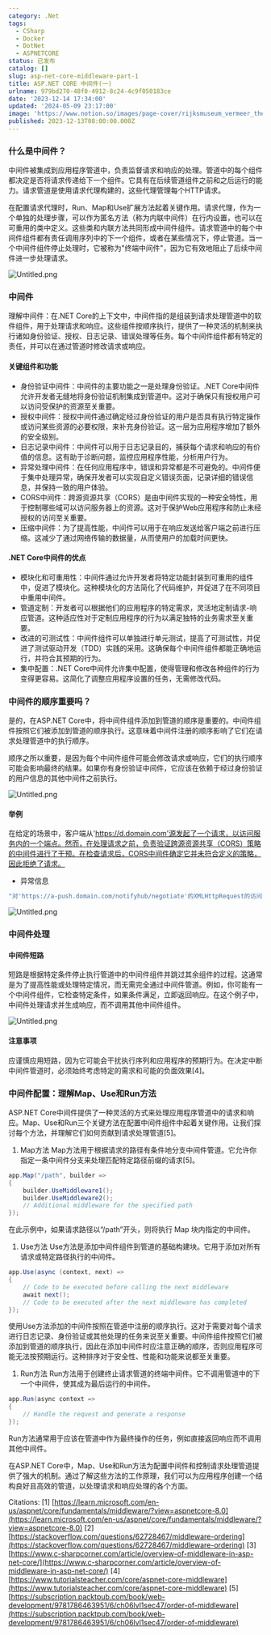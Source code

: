 ```yaml
---
category: .Net
tags:
  - CSharp
  - Docker
  - DotNet
  - ASPNETCORE
status: 已发布
catalog: []
slug: asp-net-core-middleware-part-1
title: ASP.NET CORE 中间件(一)
urlname: 979bd270-48f0-4912-8c24-4c9f050183ce
date: '2023-12-14 17:34:00'
updated: '2024-05-09 23:17:00'
image: 'https://www.notion.so/images/page-cover/rijksmuseum_vermeer_the_milkmaid.jpg'
published: 2023-12-13T08:00:00.000Z
---
```


### 什么是中间件？


中间件被集成到应用程序管道中，负责监督请求和响应的处理。管道中的每个组件都决定是否将请求传递给下一个组件。它具有在后续管道组件之前和之后运行的能力。请求管道是使用请求代理构建的，这些代理管理每个HTTP请求。


在配置请求代理时，Run、Map和Use扩展方法起着关键作用。请求代理，作为一个单独的处理步骤，可以作为匿名方法（称为内联中间件）在行内设置，也可以在可重用的类中定义。这些类和内联方法共同形成中间件组件。请求管道中的每个中间件组件都有责任调用序列中的下一个组件，或者在某些情况下，停止管道。当一个中间件组件停止处理时，它被称为"终端中间件"，因为它有效地阻止了后续中间件进一步处理请求。


![Untitled.png](https://prod-files-secure.s3.us-west-2.amazonaws.com/5d24fe63-e567-4804-86f9-9fdc62e13082/da807807-d02d-4fa1-86b6-db45e4678714/Untitled.png?X-Amz-Algorithm=AWS4-HMAC-SHA256&X-Amz-Content-Sha256=UNSIGNED-PAYLOAD&X-Amz-Credential=ASIAZI2LB4664CSK7P3L%2F20250203%2Fus-west-2%2Fs3%2Faws4_request&X-Amz-Date=20250203T213302Z&X-Amz-Expires=3600&X-Amz-Security-Token=IQoJb3JpZ2luX2VjEAUaCXVzLXdlc3QtMiJGMEQCIDDkgb%2BpMkUjSf5a9r3Nn3TkIzLzXGPWyjMOUji7BDqSAiBQ5ZKUiiIiWqxDS3iIT7AhDcJi493%2FImLk%2BPJ0Uju9mCr%2FAwgeEAAaDDYzNzQyMzE4MzgwNSIMoRv%2FNi1F%2FO%2Bzc3xCKtwDL6O8To%2BjUp0lxHYLTAKHskfd%2F6sNnPD%2F%2BxB0Idw82D%2BCMTN9yuUdY4h%2BSpcNmU1e8RzP4zBE9FupyECJQUa%2FqJoWFWQZslxXwNa0R3tAorIkMq4Fs9lfl4L93UTjRd1uoNElDqzhn74Fj9sllB14Wo09oo0O84j5UTAqd%2Fvss%2FoJTscO4JTT%2F0ameqXHXtAnLLLObMHxjinAA2h%2FzvY0FfWSIpa%2BXu90MeDi7vEQRR0Dal8jrfhbeJbhaehjNoWgjemc3GDIXtEyjJbxEIFZgKJ4F%2FfIP0WEkgJqaZQbYisQ89KIeucerGWabOUxsnXFS9wJnlVSU0Yuq9HZZAN4wG5kLWZUl1HPXjZ8r2mXy2ApVVPaOYiKZatrEZbI%2FOgL03KDTdcw5%2FqJps0crlqL%2FOPNqW%2BPs2tC8ncgo4WGmpnP1KztYw%2FsTesFMkPvCYU6ZtLRXTMlV9ZTdrmBTFyxtadbjqzpGg%2FIGf2III1gqC4MPvff6ataWSFvsE5dYxDhrD1D98v9xWwRSCc%2F%2F36N5OpFkRGG8O9jiWkPgZgzFKlfYcqfV1u6FWW0GnMyjR%2Big6ybrma6AtS6LcnNYuuRHEHTu8K11EZ5Xp8%2BrA%2B4nPFBb5ZMRxAfMxT8ao4w%2FtmEvQY6pgHX0ysyOwTzKBzU0%2F7zMNrdvoEmBmKTIz2DRrKiQomEv4sIgc7Euem%2FnLrEUt28iHeAEWfTj43pemSqNgMqM9Jq%2FRl1ujzWvpOltphdrMoLK1vn2Cw7RO2CDtKgurwVFpfljn5Wn8%2B41TP9plVsFyleV8oYlToND5F9vaxp42G%2FoxFFD1hVJXpItrVNo69fQZX%2FGskspIG0uBUNw1gI0pEtniBJ7e6D&X-Amz-Signature=942bbee061f385d5a5036e3846524dcd9f507d928ffebcc6c186912203e298d2&X-Amz-SignedHeaders=host&x-id=GetObject)


### 中间件


理解中间件：在.NET Core的上下文中，中间件指的是组装到请求处理管道中的软件组件，用于处理请求和响应。这些组件按顺序执行，提供了一种灵活的机制来执行诸如身份验证、授权、日志记录、错误处理等任务。每个中间件组件都有特定的责任，并可以在通过管道时修改请求或响应。


#### 关键组件和功能

- 身份验证中间件：中间件的主要功能之一是处理身份验证。.NET Core中间件允许开发者无缝地将身份验证机制集成到管道中。这对于确保只有授权用户可以访问受保护的资源至关重要。
- 授权中间件：授权中间件通过确定经过身份验证的用户是否具有执行特定操作或访问某些资源的必要权限，来补充身份验证。这一层为应用程序增加了额外的安全级别。
- 日志记录中间件：中间件可以用于日志记录目的，捕获每个请求和响应的有价值的信息。这有助于诊断问题，监控应用程序性能，分析用户行为。
- 异常处理中间件：在任何应用程序中，错误和异常都是不可避免的。中间件便于集中处理异常，确保开发者可以实现自定义错误页面，记录详细的错误信息，并保持一致的用户体验。
- CORS中间件：跨源资源共享（CORS）是由中间件实现的一种安全特性，用于控制哪些域可以访问服务器上的资源。这对于保护Web应用程序和防止未经授权的访问至关重要。
- 压缩中间件：为了提高性能，中间件可以用于在响应发送给客户端之前进行压缩。这减少了通过网络传输的数据量，从而使用户的加载时间更快。

#### .NET Core中间件的优点

- 模块化和可重用性：中间件通过允许开发者将特定功能封装到可重用的组件中，促进了模块化。这种模块化的方法简化了代码维护，并促进了在不同项目中重用中间件。
- 管道定制：开发者可以根据他们的应用程序的特定需求，灵活地定制请求-响应管道。这种适应性对于定制应用程序的行为以满足独特的业务需求至关重要。
- 改进的可测试性：中间件组件可以单独进行单元测试，提高了可测试性，并促进了测试驱动开发（TDD）实践的采用。这确保每个中间件组件都能正确地运行，并符合其预期的行为。
- 集中配置：.NET Core中间件允许集中配置，使得管理和修改各种组件的行为变得更容易。这简化了调整应用程序设置的任务，无需修改代码。

### 中间件的顺序重要吗？


是的，在ASP.NET Core中，将中间件组件添加到管道的顺序是重要的。中间件组件按照它们被添加到管道的顺序执行。这意味着中间件注册的顺序影响了它们在请求处理管道中的执行顺序。


顺序之所以重要，是因为每个中间件组件可能会修改请求或响应，它们的执行顺序可能会影响最终的结果。如果你有身份验证中间件，它应该在依赖于经过身份验证的用户信息的其他中间件之前执行。


![Untitled.png](https://prod-files-secure.s3.us-west-2.amazonaws.com/5d24fe63-e567-4804-86f9-9fdc62e13082/24f795a2-1c5a-4a6b-a0d8-2afb160076f1/Untitled.png?X-Amz-Algorithm=AWS4-HMAC-SHA256&X-Amz-Content-Sha256=UNSIGNED-PAYLOAD&X-Amz-Credential=ASIAZI2LB4664CSK7P3L%2F20250203%2Fus-west-2%2Fs3%2Faws4_request&X-Amz-Date=20250203T213302Z&X-Amz-Expires=3600&X-Amz-Security-Token=IQoJb3JpZ2luX2VjEAUaCXVzLXdlc3QtMiJGMEQCIDDkgb%2BpMkUjSf5a9r3Nn3TkIzLzXGPWyjMOUji7BDqSAiBQ5ZKUiiIiWqxDS3iIT7AhDcJi493%2FImLk%2BPJ0Uju9mCr%2FAwgeEAAaDDYzNzQyMzE4MzgwNSIMoRv%2FNi1F%2FO%2Bzc3xCKtwDL6O8To%2BjUp0lxHYLTAKHskfd%2F6sNnPD%2F%2BxB0Idw82D%2BCMTN9yuUdY4h%2BSpcNmU1e8RzP4zBE9FupyECJQUa%2FqJoWFWQZslxXwNa0R3tAorIkMq4Fs9lfl4L93UTjRd1uoNElDqzhn74Fj9sllB14Wo09oo0O84j5UTAqd%2Fvss%2FoJTscO4JTT%2F0ameqXHXtAnLLLObMHxjinAA2h%2FzvY0FfWSIpa%2BXu90MeDi7vEQRR0Dal8jrfhbeJbhaehjNoWgjemc3GDIXtEyjJbxEIFZgKJ4F%2FfIP0WEkgJqaZQbYisQ89KIeucerGWabOUxsnXFS9wJnlVSU0Yuq9HZZAN4wG5kLWZUl1HPXjZ8r2mXy2ApVVPaOYiKZatrEZbI%2FOgL03KDTdcw5%2FqJps0crlqL%2FOPNqW%2BPs2tC8ncgo4WGmpnP1KztYw%2FsTesFMkPvCYU6ZtLRXTMlV9ZTdrmBTFyxtadbjqzpGg%2FIGf2III1gqC4MPvff6ataWSFvsE5dYxDhrD1D98v9xWwRSCc%2F%2F36N5OpFkRGG8O9jiWkPgZgzFKlfYcqfV1u6FWW0GnMyjR%2Big6ybrma6AtS6LcnNYuuRHEHTu8K11EZ5Xp8%2BrA%2B4nPFBb5ZMRxAfMxT8ao4w%2FtmEvQY6pgHX0ysyOwTzKBzU0%2F7zMNrdvoEmBmKTIz2DRrKiQomEv4sIgc7Euem%2FnLrEUt28iHeAEWfTj43pemSqNgMqM9Jq%2FRl1ujzWvpOltphdrMoLK1vn2Cw7RO2CDtKgurwVFpfljn5Wn8%2B41TP9plVsFyleV8oYlToND5F9vaxp42G%2FoxFFD1hVJXpItrVNo69fQZX%2FGskspIG0uBUNw1gI0pEtniBJ7e6D&X-Amz-Signature=6082d8c5b82ff16153ee3b2851e20c4e628d2875e341782a2088dea7cc778d76&X-Amz-SignedHeaders=host&x-id=GetObject)


#### 举例


在给定的场景中，客户端从'https://d.domain.com'源发起了一个请求，以访问服务内的一个端点。然而，在处理请求之前，负责验证跨源资源共享（CORS）策略的中间件进行了干预。在检查请求后，CORS中间件确定它并未符合定义的策略，因此拒绝了请求。

- 异常信息

```c#
"对'https://a-push.domain.com/notifyhub/negotiate'的XMLHttpRequest的访问，源自'https://d.domain.com'，已被CORS策略阻止：预检请求的响应未通过访问控制检查：请求的资源上没有'Access-Control-Allow-Origin'头。"[1][2][3]
```


![Untitled.png](https://prod-files-secure.s3.us-west-2.amazonaws.com/5d24fe63-e567-4804-86f9-9fdc62e13082/371d9517-dafe-4432-94b7-2d14d1593167/Untitled.png?X-Amz-Algorithm=AWS4-HMAC-SHA256&X-Amz-Content-Sha256=UNSIGNED-PAYLOAD&X-Amz-Credential=ASIAZI2LB4664CSK7P3L%2F20250203%2Fus-west-2%2Fs3%2Faws4_request&X-Amz-Date=20250203T213302Z&X-Amz-Expires=3600&X-Amz-Security-Token=IQoJb3JpZ2luX2VjEAUaCXVzLXdlc3QtMiJGMEQCIDDkgb%2BpMkUjSf5a9r3Nn3TkIzLzXGPWyjMOUji7BDqSAiBQ5ZKUiiIiWqxDS3iIT7AhDcJi493%2FImLk%2BPJ0Uju9mCr%2FAwgeEAAaDDYzNzQyMzE4MzgwNSIMoRv%2FNi1F%2FO%2Bzc3xCKtwDL6O8To%2BjUp0lxHYLTAKHskfd%2F6sNnPD%2F%2BxB0Idw82D%2BCMTN9yuUdY4h%2BSpcNmU1e8RzP4zBE9FupyECJQUa%2FqJoWFWQZslxXwNa0R3tAorIkMq4Fs9lfl4L93UTjRd1uoNElDqzhn74Fj9sllB14Wo09oo0O84j5UTAqd%2Fvss%2FoJTscO4JTT%2F0ameqXHXtAnLLLObMHxjinAA2h%2FzvY0FfWSIpa%2BXu90MeDi7vEQRR0Dal8jrfhbeJbhaehjNoWgjemc3GDIXtEyjJbxEIFZgKJ4F%2FfIP0WEkgJqaZQbYisQ89KIeucerGWabOUxsnXFS9wJnlVSU0Yuq9HZZAN4wG5kLWZUl1HPXjZ8r2mXy2ApVVPaOYiKZatrEZbI%2FOgL03KDTdcw5%2FqJps0crlqL%2FOPNqW%2BPs2tC8ncgo4WGmpnP1KztYw%2FsTesFMkPvCYU6ZtLRXTMlV9ZTdrmBTFyxtadbjqzpGg%2FIGf2III1gqC4MPvff6ataWSFvsE5dYxDhrD1D98v9xWwRSCc%2F%2F36N5OpFkRGG8O9jiWkPgZgzFKlfYcqfV1u6FWW0GnMyjR%2Big6ybrma6AtS6LcnNYuuRHEHTu8K11EZ5Xp8%2BrA%2B4nPFBb5ZMRxAfMxT8ao4w%2FtmEvQY6pgHX0ysyOwTzKBzU0%2F7zMNrdvoEmBmKTIz2DRrKiQomEv4sIgc7Euem%2FnLrEUt28iHeAEWfTj43pemSqNgMqM9Jq%2FRl1ujzWvpOltphdrMoLK1vn2Cw7RO2CDtKgurwVFpfljn5Wn8%2B41TP9plVsFyleV8oYlToND5F9vaxp42G%2FoxFFD1hVJXpItrVNo69fQZX%2FGskspIG0uBUNw1gI0pEtniBJ7e6D&X-Amz-Signature=8b2c52d4002809c3c3cb219909dac1d87b03ee5cd3a78cb1e62c36545a7d32e9&X-Amz-SignedHeaders=host&x-id=GetObject)


### 中间件处理


#### 中间件短路
短路是根据特定条件停止执行管道中的中间件组件并跳过其余组件的过程。这通常是为了提高性能或处理特定情况，而无需完全通过中间件管道。例如，你可能有一个中间件组件，它检查特定条件，如果条件满足，立即返回响应。在这个例子中，中间件处理请求并生成响应，而不调用其他中间件组件。


![Untitled.png](https://prod-files-secure.s3.us-west-2.amazonaws.com/5d24fe63-e567-4804-86f9-9fdc62e13082/e8a1d943-cb51-4723-936e-23c6af2fb0f9/Untitled.png?X-Amz-Algorithm=AWS4-HMAC-SHA256&X-Amz-Content-Sha256=UNSIGNED-PAYLOAD&X-Amz-Credential=ASIAZI2LB4664CSK7P3L%2F20250203%2Fus-west-2%2Fs3%2Faws4_request&X-Amz-Date=20250203T213302Z&X-Amz-Expires=3600&X-Amz-Security-Token=IQoJb3JpZ2luX2VjEAUaCXVzLXdlc3QtMiJGMEQCIDDkgb%2BpMkUjSf5a9r3Nn3TkIzLzXGPWyjMOUji7BDqSAiBQ5ZKUiiIiWqxDS3iIT7AhDcJi493%2FImLk%2BPJ0Uju9mCr%2FAwgeEAAaDDYzNzQyMzE4MzgwNSIMoRv%2FNi1F%2FO%2Bzc3xCKtwDL6O8To%2BjUp0lxHYLTAKHskfd%2F6sNnPD%2F%2BxB0Idw82D%2BCMTN9yuUdY4h%2BSpcNmU1e8RzP4zBE9FupyECJQUa%2FqJoWFWQZslxXwNa0R3tAorIkMq4Fs9lfl4L93UTjRd1uoNElDqzhn74Fj9sllB14Wo09oo0O84j5UTAqd%2Fvss%2FoJTscO4JTT%2F0ameqXHXtAnLLLObMHxjinAA2h%2FzvY0FfWSIpa%2BXu90MeDi7vEQRR0Dal8jrfhbeJbhaehjNoWgjemc3GDIXtEyjJbxEIFZgKJ4F%2FfIP0WEkgJqaZQbYisQ89KIeucerGWabOUxsnXFS9wJnlVSU0Yuq9HZZAN4wG5kLWZUl1HPXjZ8r2mXy2ApVVPaOYiKZatrEZbI%2FOgL03KDTdcw5%2FqJps0crlqL%2FOPNqW%2BPs2tC8ncgo4WGmpnP1KztYw%2FsTesFMkPvCYU6ZtLRXTMlV9ZTdrmBTFyxtadbjqzpGg%2FIGf2III1gqC4MPvff6ataWSFvsE5dYxDhrD1D98v9xWwRSCc%2F%2F36N5OpFkRGG8O9jiWkPgZgzFKlfYcqfV1u6FWW0GnMyjR%2Big6ybrma6AtS6LcnNYuuRHEHTu8K11EZ5Xp8%2BrA%2B4nPFBb5ZMRxAfMxT8ao4w%2FtmEvQY6pgHX0ysyOwTzKBzU0%2F7zMNrdvoEmBmKTIz2DRrKiQomEv4sIgc7Euem%2FnLrEUt28iHeAEWfTj43pemSqNgMqM9Jq%2FRl1ujzWvpOltphdrMoLK1vn2Cw7RO2CDtKgurwVFpfljn5Wn8%2B41TP9plVsFyleV8oYlToND5F9vaxp42G%2FoxFFD1hVJXpItrVNo69fQZX%2FGskspIG0uBUNw1gI0pEtniBJ7e6D&X-Amz-Signature=134b8b696f0f72ffc6bfee654f9cd203f606c0b0895156581ecd80a4b4bca2a8&X-Amz-SignedHeaders=host&x-id=GetObject)


#### 注意事项


应谨慎应用短路，因为它可能会干扰执行序列和应用程序的预期行为。在决定中断中间件管道时，必须始终考虑特定的需求和可能的负面效果[4]。


### 中间件配置：理解Map、Use和Run方法


ASP.NET Core中间件提供了一种灵活的方式来处理应用程序管道中的请求和响应。Map、Use和Run三个关键方法在配置中间件组件中起着关键作用。让我们探讨每个方法，并理解它们如何贡献到请求处理管道[5]。

1. Map方法
Map方法用于根据请求的路径有条件地分支中间件管道。它允许你指定一条中间件分支来处理匹配特定路径前缀的请求[5]。

```c#
app.Map("/path", builder =>
{
    builder.UseMiddleware1();
    builder.UseMiddleware2();
    // Additional middleware for the specified path
});
```


在此示例中，如果请求路径以“/path”开头，则将执行 Map 块内指定的中间件。

1. Use方法
Use方法是添加中间件组件到管道的基础构建块。它用于添加对所有请求或特定路径执行的中间件。

```c#
app.Use(async (context, next) =>
{
    // Code to be executed before calling the next middleware
    await next();
    // Code to be executed after the next middleware has completed
});
```


使用Use方法添加的中间件按照在管道中注册的顺序执行。这对于需要对每个请求进行日志记录、身份验证或其他处理的任务来说至关重要。中间件组件按照它们被添加到管道的顺序执行，因此在添加中间件时应注意正确的顺序，否则应用程序可能无法按预期运行。这种排序对于安全性、性能和功能来说都至关重要。

1. Run方法
Run方法用于创建终止请求管道的终端中间件。它不调用管道中的下一个中间件，使其成为最后运行的中间件。

```c#
app.Run(async context =>
{
    // Handle the request and generate a response
});
```


Run方法通常用于应该在管道中作为最终操作的任务，例如直接返回响应而不调用其他中间件。


在ASP.NET Core中，Map、Use和Run方法为配置中间件和控制请求处理管道提供了强大的机制。通过了解这些方法的工作原理，我们可以为应用程序创建一个结构良好且高效的管道，以处理请求和响应处理的各个方面。


Citations:
[1] [https://learn.microsoft.com/en-us/aspnet/core/fundamentals/middleware/?view=aspnetcore-8.0](https://learn.microsoft.com/en-us/aspnet/core/fundamentals/middleware/?view=aspnetcore-8.0)
[2] [https://stackoverflow.com/questions/62728467/middleware-ordering](https://stackoverflow.com/questions/62728467/middleware-ordering)
[3] [https://www.c-sharpcorner.com/article/overview-of-middleware-in-asp-net-core/](https://www.c-sharpcorner.com/article/overview-of-middleware-in-asp-net-core/)
[4] [https://www.tutorialsteacher.com/core/aspnet-core-middleware](https://www.tutorialsteacher.com/core/aspnet-core-middleware)
[5] [https://subscription.packtpub.com/book/web-development/9781786463951/6/ch06lvl1sec47/order-of-middleware](https://subscription.packtpub.com/book/web-development/9781786463951/6/ch06lvl1sec47/order-of-middleware)

